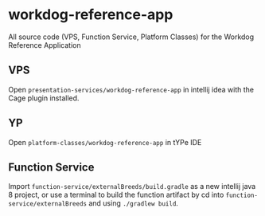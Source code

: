 # workdog-reference-app
All source code (VPS, Function Service, Platform Classes) for the Workdog Reference Application

## VPS
Open `presentation-services/workdog-reference-app` in intellij idea with the Cage plugin installed.

## YP
Open `platform-classes/workdog-reference-app` in tYPe IDE

## Function Service
Import `function-service/externalBreeds/build.gradle` as a new intellij java 8 project, or use a terminal to build the function artifact by cd into `function-service/externalBreeds` and using `./gradlew build`.

